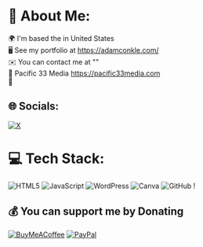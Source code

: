 # 💫 About Me:
🌍  I'm based the in United States<br>🖥️  See my portfolio at https://adamconkle.com/<br>✉️  You can contact me at ""<br>🚀  Pacific 33 Media https://pacific33media.com<br>🚀 
## 🌐 Socials:
[![X](https://img.shields.io/badge/X-black.svg?logo=X&logoColor=white)](https://x.com/AdamCDesigns) 

# 💻 Tech Stack:
![HTML5](https://img.shields.io/badge/html5-%23E34F26.svg?style=flat-square&logo=html5&logoColor=white)
![JavaScript](https://img.shields.io/badge/javascript-%23323330.svg?style=flat-square&logo=javascript&logoColor=%23F7DF1E) 
![WordPress](https://img.shields.io/badge/WordPress-%23117AC9.svg?style=flat-square&logo=WordPress&logoColor=white) 
![Canva](https://img.shields.io/badge/Canva-%2300C4CC.svg?style=flat-square&logo=Canva&logoColor=white) 
![GitHub](https://img.shields.io/badge/github-%23121011.svg?style=flat-square&logo=github&logoColor=white) !

<!--
# 📊 GitHub Stats:
![](https://github-readme-stats.vercel.app/api?username=WebdevShefali&theme=dark&hide_border=true&include_all_commits=true&count_private=false)<br/>
![](https://github-readme-streak-stats.herokuapp.com/?user=WebdevShefali&theme=dark&hide_border=true)<br/>
![](https://github-readme-stats.vercel.app/api/top-langs/?username=WebdevShefali&theme=dark&hide_border=true&include_all_commits=true&count_private=false&layout=## 🏆 GitHub Trophies
![](https://github-profile-trophy.vercel.app/?username=WebdevShefali&theme=dracula&no-frame=true&no-bg=true&margin-w=4)


### 🔝 Top Contributed Repo
![](https://github-contributor-stats.vercel.app/api?username=WebdevShefali&limit=5&theme=darcula&combine_all_yearly_contributions=true)
-->

  ## 💰 You can support me by Donating
  [![BuyMeACoffee](https://img.shields.io/badge/Buy%20Me%20a%20Coffee-ffdd00?style=for-the-badge&logo=buy-me-a-coffee&logoColor=black)](https://buymeacoffee.com/adamcdesigns) [![PayPal](https://img.shields.io/badge/PayPal-00457C?style=for-the-badge&logo=paypal&logoColor=white)](https://www.paypal.com/paypalme/pacific33media) 

  

